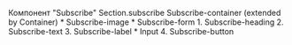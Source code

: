 Компонент "Subscribe" 
  Section.subscribe
    Subscribe-container (extended by Container)
      * Subscribe-image
      * Subscribe-form
          1. Subscribe-heading
          2. Subscribe-text
          3. Subscribe-label
              * Input
          4. Subscribe-button
